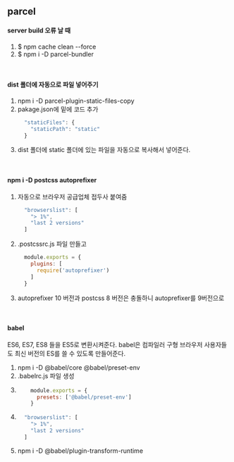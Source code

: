## parcel

#### server build 오류 날 때 
  1. $ npm cache clean --force
  2. $ npm i -D parcel-bundler

<br>

#### dist 폴더에 자동으로 파일 넣어주기 
  1. npm i -D parcel-plugin-static-files-copy
  2. pakage.json에 밑에 코드 추가
      ```js
        "staticFiles": {
          "staticPath": "static"
        } 
      ```
  3. dist 폴더에 static 폴더에 있는 파일을 자동으로 복사해서 넣어준다.

  <br>

#### npm i -D postcss autoprefixer
  1. 자동으로 브라우저 공급업체 접두사 붙여줌
      ```js
        "browserslist": [
          "> 1%",
          "last 2 versions"
        ]
      ```
  2. .postcssrc.js 파일 만들고
      ```js
        module.exports = {
          plugins: [
            require('autoprefixer')
          ]
        }
      ```
  3. autoprefixer 10 버전과 postcss 8 버전은 충돌하니 autoprefixer를 9버전으로

<br>

#### babel

ES6, ES7, ES8 들을 ES5로 변환시켜준다. 
babel은 컴파일러
구형 브라우저 사용자들도 최신 버전의 ES를 쓸 수 있도록 만들어준다. 
  
  1. npm i -D @babel/core @babel/preset-env
  2. .babelrc.js 파일 생성
  3. 
      ```js
          module.exports = {
            presets: ['@babel/preset-env']
          }
      ```
  4. 
      ```js
        "browserslist": [
          "> 1%",
          "last 2 versions"
        ]
      ```
  5. npm i -D @babel/plugin-transform-runtime
  